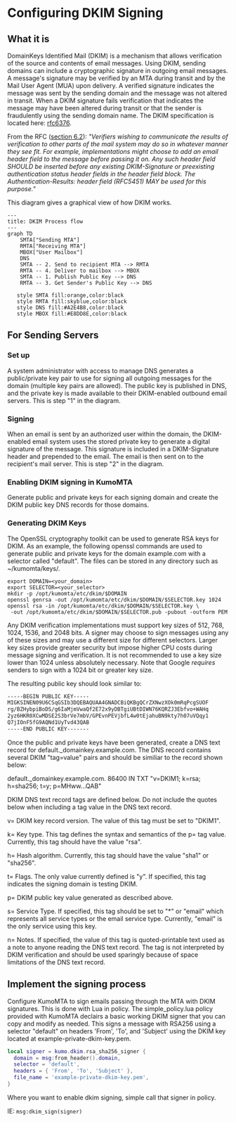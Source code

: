 # Configuring DKIM Signing

## What it is

DomainKeys Identified Mail (DKIM) is a mechanism that allows verification of the source and contents of email messages. Using DKIM, sending domains can include a cryptographic signature in outgoing email messages. A message's signature may be verified by an MTA during transit and by the Mail User Agent (MUA) upon delivery. A verified signature indicates the message was sent by the sending domain and the message was not altered in transit. When a DKIM signature fails verification that indicates the message may have been altered during transit or that the sender is fraudulently using the sending domain name. The DKIM specification is located here: [rfc6376](https://datatracker.ietf.org/doc/html/rfc6376).

From the RFC ([section 6.2](https://datatracker.ietf.org/doc/html/rfc6376#section-6.2)):
_"Verifiers wishing to communicate the results of verification to other
   parts of the mail system may do so in whatever manner they see fit.
   For example, implementations might choose to add an email header
   field to the message before passing it on.  Any such header field
   SHOULD be inserted before any existing DKIM-Signature or preexisting
   authentication status header fields in the header field block.  The
   Authentication-Results: header field (RFC5451) MAY be used for this
   purpose."_

This diagram gives a graphical view of how DKIM works.

```mermaid
---
title: DKIM Process flow
---
graph TD
    SMTA["Sending MTA"]
    RMTA["Receiving MTA"]
    MBOX["User Mailbox"]
    DNS
    SMTA -- 2. Send to recipient MTA --> RMTA
    RMTA -- 4. Deliver to mailbox --> MBOX
    SMTA -- 1. Publish Public Key --> DNS
    RMTA -- 3. Get Sender's Public Key --> DNS

   style SMTA fill:orange,color:black
   style RMTA fill:skyblue,color:black
   style DNS fill:#A2E4B8,color:black
   style MBOX fill:#E8DD8E,color:black

```

## For Sending Servers

### Set up

A system administrator with access to manage DNS generates a public/private key pair to use for signing all outgoing messages for the domain (multiple key pairs are allowed). The public key is published in DNS, and the private key is made available to their DKIM-enabled outbound email servers. This is step "1" in the diagram.

### Signing

When an email is sent by an authorized user within the domain, the DKIM-enabled email system uses the stored private key to generate a digital signature of the message. This signature is included in a DKIM-Signature header and prepended to the email. The email is then sent on to the recipient's mail server. This is step "2" in the diagram.

### Enabling DKIM signing in KumoMTA

Generate public and private keys for each signing domain and create the DKIM public key DNS records for those domains.

### Generating DKIM Keys

The OpenSSL cryptography toolkit can be used to generate RSA keys for DKIM. As an example, the following openssl commands are used to generate public and private keys for the domain example.com with a selector called "default". The files can be stored in any directory such as ~/kumomta/keys/.

```console
export DOMAIN=<your_domain>
export SELECTOR=<your_selector>
mkdir -p /opt/kumomta/etc/dkim/$DOMAIN
openssl genrsa -out /opt/kumomta/etc/dkim/$DOMAIN/$SELECTOR.key 1024
openssl rsa -in /opt/kumomta/etc/dkim/$DOMAIN/$SELECTOR.key \
 -out /opt/kumomta/etc/dkim/$DOMAIN/$SELECTOR.pub -pubout -outform PEM

```

Any DKIM verification implementations must support key sizes of 512, 768, 1024, 1536, and 2048 bits. A signer may choose to sign messages using any of these sizes and may use a different size for different selectors. Larger key sizes provide greater security but impose higher CPU costs during message signing and verification. It is not recommended to use a key size lower than 1024 unless absolutely necessary. Note that Google _requires_ senders to sign with a 1024 bit or greater key size.

The resulting public key should look similar to:

```txt
-----BEGIN PUBLIC KEY-----
MIGKSINEN09U6CSqGSIb3DQEBAQUAA4GNADCBiQKBgQCrZXNwzXOk0mRqPcgSUOF
rg/BZHybpiBoDS/g6IaMjmVwaQf2E72x9yDBTgiUBtDIWN76KQRZJ3Ebfvo+WAHq
2yz6HKR0XCwMDSE2S3brVe7mbV/GPEvnPEVjbfL4w0tEjahuBN9kty7h07uVQqy1
Q7jIOnF5fG9AQNd1UyTvd43QAB
-----END PUBLIC KEY-------
```

Once the public and private keys have been generated, create a DNS text record for default._domainkey.example.com. The DNS record contains several DKIM "tag=value" pairs and should be similiar to the record shown below:

default._domainkey.example.com. 86400 IN TXT
"v=DKIM1; k=rsa; h=sha256; t=y; p=MHww...QAB"

DKIM DNS text record tags are defined below. Do not include the quotes below when including a tag value in the DNS text record.

v= DKIM key record version. The value of this tag must be set to "DKIM1".

k= Key type. This tag defines the syntax and semantics of the p= tag value. Currently, this tag should have the value "rsa".

h= Hash algorithm. Currently, this tag should have the value "sha1" or "sha256".

t= Flags. The only value currently defined is "y". If specified, this tag indicates the signing domain is testing DKIM.

p= DKIM public key value generated as described above.

s= Service Type. If specified, this tag should be set to "*" or "email" which represents all service types or the email service type. Currently, "email" is the only service using this key.

n= Notes. If specified, the value of this tag is quoted-printable text used as a note to anyone reading the DNS text record. The tag is not interpreted by DKIM verification and should be used sparingly because of space limitations of the DNS text record.

## Implement the signing process

Configure KumoMTA to sign emails passing through the MTA with DKIM signatures.  This is done with Lua in policy.  The simple_policy.lua policy provided with KumoMTA declairs a basic working DKIM signer that you can copy and modify as needed.  This signs a message with RSA256 using a selector "default" on headers 'From', 'To', and 'Subject' using the DKIM key located at example-private-dkim-key.pem.

```lua
local signer = kumo.dkim.rsa_sha256_signer {
  domain = msg:from_header().domain,
  selector = 'default',
  headers = { 'From', 'To', 'Subject' },
  file_name = 'example-private-dkim-key.pem',
}
```

Where you want to enable dkim signing, simple call that signer in policy.

IE:  `msg:dkim_sign(signer)`

